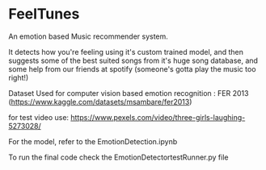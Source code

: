 # FeelTunes
An emotion based Music recommender system.

It detects how you're feeling using it's custom trained model, and then suggests some of the best suited songs from it's huge song database, and some help from our friends at spotify (someone's gotta play the music too right!)

Dataset Used for computer vision based emotion recognition : 
FER 2013 (https://www.kaggle.com/datasets/msambare/fer2013)

for test video use: https://www.pexels.com/video/three-girls-laughing-5273028/

For the model, refer to the EmotionDetection.ipynb

To run the final code check the EmotionDetectortestRunner.py file
